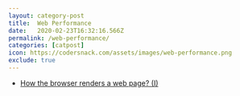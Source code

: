 ```yaml
---
layout: category-post
title:  Web Performance
date:   2020-02-23T16:32:16.566Z
permalink: /web-performance/
categories: [catpost]
icon: https://codersnack.com/assets/images/web-performance.png
exclude: true
---
```

 * [How the browser renders a web page? (I)](https://codersnack.com/web-performance-how-browser-renders/) 
